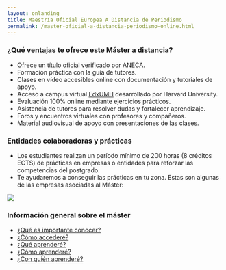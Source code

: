 ```yaml
---
layout: onlanding
title: Maestría Oficial Europea A Distancia de Periodismo 
permalink: /master-oficial-a-distancia-periodismo-online.html
---
```

### ¿Qué ventajas te ofrece este Máster a distancia?

- Ofrece un título oficial verificado por ANECA.
- Formación práctica con la guía de tutores.
- Clases en vídeo accesibles online con documentación y tutoriales de apoyo.
- Acceso a campus virtual [EdxUMH](http://edx.umh.es/) desarrollado por Harvard University.
- Evaluación 100% online mediante ejercicios prácticos.
- Asistencia de tutores para resolver dudas y fortalecer aprendizaje.
- Foros y encuentros virtuales con profesores y compañeros.
- Material audiovisual de apoyo con presentaciones de las clases.

### Entidades colaboradoras y prácticas

- Los estudiantes realizan un período mínimo de 200 horas (8 créditos ECTS) de prácticas en empresas o entidades para reforzar las competencias del postgrado.
- Te ayudaremos a conseguir las prácticas en tu zona. Estas son algunas de las empresas asociadas al Máster:

![](http://mip.umh.es/blog/images/entidades.jpg)

### Información general sobre el máster

- [¿Qué es importante conocer?](planestudios.html#qu-es-importante-conocer)
- [¿Cómo accederé?](planestudios.html#cmo-acceder)
- [¿Qué aprenderé?](planestudios.html#qu-aprender)
- [¿Cómo aprenderé?](planestudios.html#cmo-aprender)
- [¿Con quién aprenderé?](planestudios.html#con-quin-aprender)
